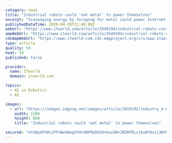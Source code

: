 ```yaml
---
category: news
title: "Industrial robots could 'eat metal' to power themselves"
excerpt: "Scavenging energy by foraging for metal could power Internet of Things electronics and robots, suggest researchers at University of Pennsylvania."
publishedDateTime: 2020-04-29T21:40:00Z
webUrl: "https://www.itworld.com/article/3540194/industrial-robots-could-eat-metal-to-power-themselves.html"
ampWebUrl: "https://www.itworld.com/article/3540194/industrial-robots-could-eat-metal-to-power-themselves.amp.html"
cdnAmpWebUrl: "https://www-itworld-com.cdn.ampproject.org/c/s/www.itworld.com/article/3540194/industrial-robots-could-eat-metal-to-power-themselves.amp.html"
type: article
quality: 59
heat: 59
published: false

provider:
  name: ITworld
  domain: itworld.com

topics:
  - AI in Robotics
  - AI

images:
  - url: "https://images.idgesg.net/images/article/2019/02/industry_4-0_industrial_iot_smart_factory_automation_by_jiraroj_praditcharoenkul_gettyimages-902668940_2400x1600-100788458-large.jpg"
    width: 1200
    height: 800
    title: "Industrial robots could 'eat metal' to power themselves"

secured: "ktkWymFX0CzPFnWwhBeg5FHcGNFMyD82O+musbW+JBZMfRLsjku0Y8xzi3WY0NjqLLRmxtz87UXRM4TnSW+KdHO56+yED0AnMrK+5BAZiH8ZuM/7vQHi1IGRukxU/MAYdwlogyL1U3WmqgYKlLbeMwiwgvlfdsopJI96gevvhwBAvNaX86oVVUphIIxSiY0+V2Tu5KQSUFZdju9cDIkHYre/UsuattOI2ny0ToiTMguiqMhLjLgVEURXwbD7JoaLhrN1R2Wa9UIgLeOsY0nw66EjUnHINLyjZs9v1LHfzdIuonkqfPmL+nNUWzGY9o8v;MM/e8XIQiPHFGQQgzqdUSw=="
---
```


